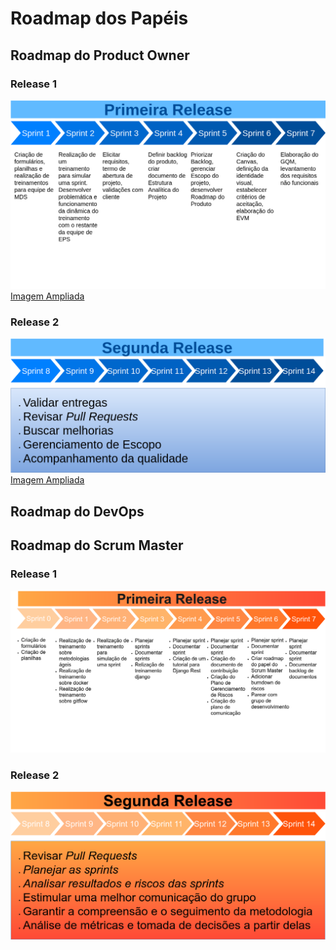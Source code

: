 # Roadmap dos Papéis

## Roadmap do Product Owner


### Release 1

![](../../assets/img/Roadmap_po_r1.png)  
[Imagem Ampliada](https://raw.githubusercontent.com/fga-eps-mds/2019.2-Amika-Wiki/master/assets/img/Roadmap_po_r1.png)


### Release 2

![](../../assets/img/Roadmap_po_r2.png)  
[Imagem Ampliada](https://raw.githubusercontent.com/fga-eps-mds/2019.2-Amika-Wiki/master/assets/img/Roadmap_po_r2.png)


## Roadmap do DevOps

## Roadmap do Scrum Master

### Release 1
![](../../assets/img/roadmap_scrum/Roadmap_sm_r1.png)  


### Release 2
![](../../assets/img/roadmap_scrum/Roadmap_sm_r2.png)  
